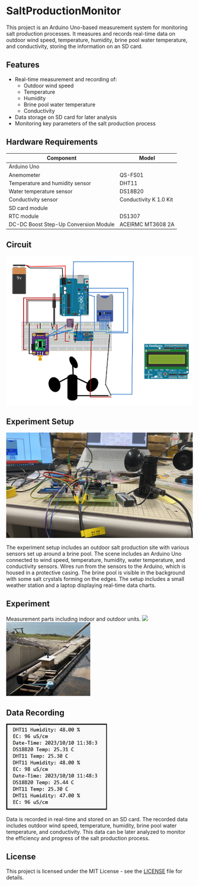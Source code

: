 # SaltProductionMonitor

This project is an Arduino Uno-based measurement system for monitoring salt production processes. It measures and records real-time data on outdoor wind speed, temperature, humidity, brine pool water temperature, and conductivity, storing the information on an SD card.

## Features

- Real-time measurement and recording of:
  - Outdoor wind speed
  - Temperature
  - Humidity
  - Brine pool water temperature
  - Conductivity
- Data storage on SD card for later analysis
- Monitoring key parameters of the salt production process

## Hardware Requirements

| Component                                            | Model                                |
|------------------------------------------------------|--------------------------------------|
| Arduino Uno                                          |                                      |
| Anemometer                                           | QS-FS01                              |
| Temperature and humidity sensor                      | DHT11                                |
| Water temperature sensor                             | DS18B20                              |
| Conductivity sensor                                  | Conductivity K 1.0 Kit               |
| SD card module                                       |                                      |
| RTC module                                           | DS1307                               |
| DC-DC Boost Step-Up Conversion Module                | ACEIRMC MT3608 2A                    |


## Circuit

![Circuit](Image/0.png)

## Experiment Setup
![Experiment Setup](Image/1.jpg)

The experiment setup includes an outdoor salt production site with various sensors set up around a brine pool. The scene includes an Arduino Uno connected to wind speed, temperature, humidity, water temperature, and conductivity sensors. Wires run from the sensors to the Arduino, which is housed in a protective casing. The brine pool is visible in the background with some salt crystals forming on the edges. The setup includes a small weather station and a laptop displaying real-time data charts.

## Experiment 
Measurement parts including indoor and outdoor units.
<img src="Image/1.1.jpg" width="45%"> <img src="Image/1.2.2.jpg" width="45%">

## Data Recording
![Data Recording](Image/2.png)

Data is recorded in real-time and stored on an SD card. The recorded data includes outdoor wind speed, temperature, humidity, brine pool water temperature, and conductivity. This data can be later analyzed to monitor the efficiency and progress of the salt production process.

## License
This project is licensed under the MIT License - see the [LICENSE](LICENSE) file for details.

